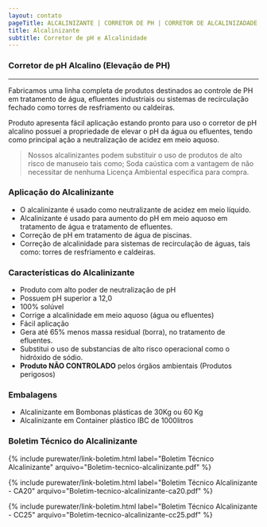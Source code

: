 ```yaml
---
layout: contato
pageTitle: ALCALINIZANTE | CORRETOR DE PH | CORRETOR DE ALCALINIZADADE |PUREWATER EFLUENTES
title: Alcalinizante
subtitle: Corretor de pH e Alcalinidade
---
```


### Corretor de pH Alcalino (Elevação de PH)
----
Fabricamos uma linha completa de produtos destinados ao controle de PH em tratamento de água, efluentes industriais ou sistemas de recirculação fechado como torres de resfriamento ou caldeiras.

Produto apresenta fácil aplicação estando pronto para uso o corretor de pH alcalino possueí a propriedade de elevar o pH da água ou efluentes, tendo como principal ação a neutralização de acidez em meio aquoso.

> Nossos alcalinizantes podem substituir o uso de produtos de alto risco de manuseio tais como; Soda caústica com a vantagem de não necessitar de nenhuma Licença Ambiental especifica para compra.

### Aplicação do Alcalinizante

- O alcalinizante é usado como neutralizante de acidez em meio líquido.
- Alcalinizante é usado para aumento do pH em meio aquoso em tratamento de água e tratamento de efluentes.
- Correção de pH em tratamento de água de piscinas.
- Correção de alcalinidade para sistemas de recirculação de águas, tais como: torres de resfriamento e caldeiras.

### Características do Alcalinizante

- Produto com alto poder de neutralização de pH
- Possuem pH superior a 12,0
- 100% solúvel
- Corrige a alcalinidade em meio aquoso (água ou efluentes)
- Fácil aplicação
- Gera até 65% menos massa residual (borra), no tratamento de efluentes.
- Substitui o uso de substancias de alto risco operacional como o hidróxido de sódio.
- **Produto NÃO CONTROLADO** pelos órgãos ambientais (Produtos perigosos)

### Embalagens

- Alcalinizante em Bombonas plásticas de 30Kg ou 60 Kg
- Alcalinizante em Container plástico IBC de 1000litros

### Boletim Técnico do Alcalinizante

{% include purewater/link-boletim.html 
   label="Boletim Técnico Alcalinizante" 
   arquivo="Boletim-tecnico-alcalinizante.pdf" %}

{% include purewater/link-boletim.html 
   label="Boletim Técnico Alcalinizante - CA20" 
   arquivo="Boletim-tecnico-alcalinizante-ca20.pdf" %}

{% include purewater/link-boletim.html 
   label="Boletim Técnico Alcalinizante - CC25" 
   arquivo="Boletim-tecnico-alcalinizante-cc25.pdf" %}
